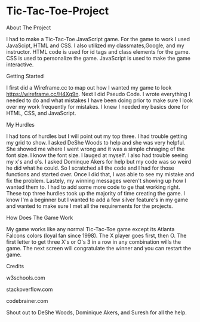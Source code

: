 # Tic-Tac-Toe-Project
About The Project 
  
I had to make a Tic-Tac-Toe JavaScript game. For the game to work I used JavaScipt, HTML and CSS. I also utilized my classmates,Google, and my instructor. HTML code is used for id tags and class elements for the game. CSS is used to personalize the game. JavaScript is used to make the game interactive. 

Getting Started 

I first did a Wireframe.cc to map out how I wanted my game to look https://wireframe.cc/H4Xg9n.  Next I did Pseudo Code. I wrote everything I needed to do and what mistakes I have been doing prior to make sure I look over my work frequently for mistakes. I knew I needed my basics done for HTML, CSS, and JavaScript. 

My Hurdles

I had tons of hurdles but I will point out my top three. I had trouble getting my grid to show. I asked DeShe Woods to help and she was very helpful. She showed me where I went wrong and it was a simple chnaging of the font size. I know the font size. I lauged at myself. I also had trouble seeing my x's and o's. I asked Dominque Akers for help but my code was so weird he did what he could. So I scratched all the code and I had for those functions and started over. Once I did that, I was able to see my mistake and fix the problem. Lastely, my winning messages weren't showing up how I wanted them to. I had to add some more code to ge that working right. These top three hurdles took up the majority of time creating the game. I know I'm a beginner but I wanted to add a few silver feature's in my game and wanted to make sure I met all the requirements for the projects. 

How Does The Game Work 

My game works like any normal Tic-Tac-Toe game except its Atlanta Falcons colors (loyal fan since 1998). The X player goes first, then O. The first letter to get three X's or O's 3 in a row in any combination wills the game. The next screen will congratulate the winner and you can restart the game. 

Credits 

w3schools.com

stackoverflow.com

codebrainer.com

Shout out to DeShe Woods, Dominique Akers, and Suresh for all the help. 

  
